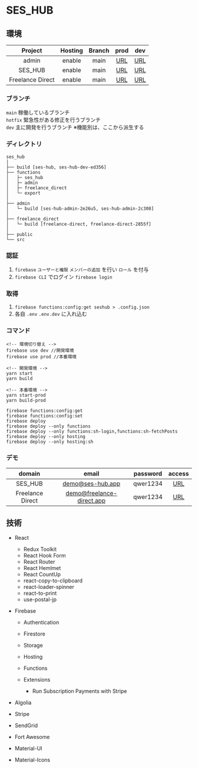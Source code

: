 # SES_HUB

## 環境

|     Project      | Hosting | Branch |                     prod                     |                      dev                       |
| :--------------: | :-----: | :----: | :------------------------------------------: | :--------------------------------------------: |
|      admin       | enable  |  main  | [URL](https://ses-hub-admin-2e26u5.web.app/) |   [URL](https://ses-hub-admin-2c308.web.app/)    |
|     SES_HUB      | enable  |  main  |         [URL](https://ses-hub.app/)          |  [URL](https://ses-hub-dev-ed356.web.app/)   |
| Freelance Direct | enable  |  main  |     [URL](https://freelance-direct.app/)     | [URL](https://freelance-direct-2855f.web.app/) |

### ブランチ

`main` 稼働しているブランチ  
`hotfix` 緊急性がある修正を行うブランチ  
`dev` 主に開発を行うブランチ ※機能別は、ここから派生する

### ディレクトリ

```
ses_hub
│
├── build [ses-hub, ses-hub-dev-ed356]
├── functions
│   ├─ ses_hub
│   ├─ admin
│   ├─ freelance_direct
│   └─ export
│
├── admin
│   └─ build [ses-hub-admin-2e26u5, ses-hub-admin-2c308]
│
├── freelance_direct
│   └─ build [freelance-direct, freelance-direct-2855f]
│
├── public
└── src
```

### 認証

1. `firebase` `ユーザーと権限` `メンバーの追加` を行い `ロール` を付与
2. `firebase CLI` でログイン `firebase login`

### 取得

1. `firebase functions:config:get seshub > .config.json`
2. 各自 `.env` `.env.dev` に入れ込む

### コマンド

```
<!-- 環境切り替え -->
firebase use dev //開発環境
firebase use prod //本番環境

<!-- 開発環境 -->
yarn start
yarn build

<!-- 本番環境 -->
yarn start-prod
yarn build-prod

firebase functions:config:get
firebase functions:config:set
firebase deploy
firebase deploy --only functions
firebase deploy --only functions:sh-login,functions:sh-fetchPosts
firebase deploy --only hosting
firebase deploy --only hosting:sh
```

### デモ

|      domain      |           email           | password |                access                |
| :--------------: | :-----------------------: | :------: | :----------------------------------: |
|     SES_HUB      |     demo@ses-hub.app      | qwer1234 |     [URL](https://ses-hub.app/)      |
| Freelance Direct | demo@freelance-direct.app | qwer1234 | [URL](https://freelance-direct.app/) |

## 技術

- React

  - Redux Toolkit
  - React Hook Form
  - React Router
  - React Hemlmet
  - React CountUp
  - react-copy-to-clipboard
  - react-loader-spinner
  - react-to-print
  - use-postal-jp

- Firebase

  - Authentication
  - Firestore
  - Storage
  - Hosting
  - Functions

  - Extensions
    - Run Subscription Payments with Stripe

- Algolia
- Stripe
- SendGrid

- Fort Awesome
- Material-UI
- Material-Icons
